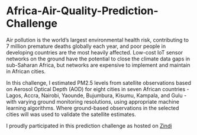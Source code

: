 # Africa-Air-Quality-Prediction-Challenge
Air pollution is the world’s largest environmental health risk, contributing to 7 million premature deaths globally each year, and poor people in developing countries are the most heavily affected. Low-cost IoT sensor networks on the ground have the potential to close the climate data gaps in sub-Saharan Africa, but networks are expensive to implement and maintain in African cities.  

In this challenge, I estimated PM2.5 levels from satellite observations based on Aerosol Optical Depth (AOD) for eight cities in seven African countries - Lagos, Accra, Nairobi, Yaounde, Bujumbura, Kisumu, Kampala, and Gulu - with varying ground monitoring resolutions, using appropriate machine learning algorithms. Where ground-based observations in the selected cities will was used to validate the satellite estimates.  

I proudly participated in this prediction challenge as hosted on [Zindi](https://zindi.africa/competitions/airqo-african-air-quality-prediction-challenge)
